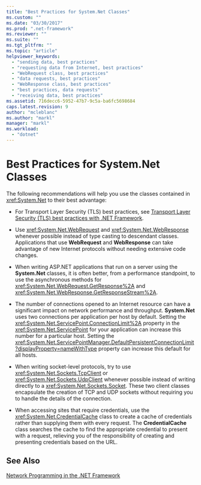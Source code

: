 ```yaml
---
title: "Best Practices for System.Net Classes"
ms.custom: ""
ms.date: "03/30/2017"
ms.prod: ".net-framework"
ms.reviewer: ""
ms.suite: ""
ms.tgt_pltfrm: ""
ms.topic: "article"
helpviewer_keywords: 
  - "sending data, best practices"
  - "requesting data from Internet, best practices"
  - "WebRequest class, best practices"
  - "data requests, best practices"
  - "WebResponse class, best practices"
  - "best practices, data requests"
  - "receiving data, best practices"
ms.assetid: 716decc6-5952-47b7-9c5a-ba6fc5698684
caps.latest.revision: 9
author: "mcleblanc"
ms.author: "markl"
manager: "markl"
ms.workload: 
  - "dotnet"
---
```

# Best Practices for System.Net Classes
The following recommendations will help you use the classes contained in <xref:System.Net> to their best advantage:  
  
-   For Transport Layer Security (TLS) best practices, see [Transport Layer Security (TLS) best practices with .NET Framework](tls.md).

-   Use <xref:System.Net.WebRequest> and <xref:System.Net.WebResponse> whenever possible instead of type casting to descendant classes. Applications that use **WebRequest** and **WebResponse** can take advantage of new Internet protocols without needing extensive code changes.  
  
-   When writing ASP.NET applications that run on a server using the **System.Net** classes, it is often better, from a performance standpoint, to use the asynchronous methods for <xref:System.Net.WebRequest.GetResponse%2A> and <xref:System.Net.WebResponse.GetResponseStream%2A>.  
  
-   The number of connections opened to an Internet resource can have a significant impact on network performance and throughput. **System.Net** uses two connections per application per host by default. Setting the <xref:System.Net.ServicePoint.ConnectionLimit%2A> property in the <xref:System.Net.ServicePoint> for your application can increase this number for a particular host. Setting the <xref:System.Net.ServicePointManager.DefaultPersistentConnectionLimit?displayProperty=nameWithType> property can increase this default for all hosts.  
  
-   When writing socket-level protocols, try to use <xref:System.Net.Sockets.TcpClient> or <xref:System.Net.Sockets.UdpClient> whenever possible instead of writing directly to a <xref:System.Net.Sockets.Socket>. These two client classes encapsulate the creation of TCP and UDP sockets without requiring you to handle the details of the connection.  
  
-   When accessing sites that require credentials, use the <xref:System.Net.CredentialCache> class to create a cache of credentials rather than supplying them with every request. The **CredentialCache** class searches the cache to find the appropriate credential to present with a request, relieving you of the responsibility of creating and presenting credentials based on the URL.  
  
## See Also  
 [Network Programming in the .NET Framework](../../../docs/framework/network-programming/index.md)

